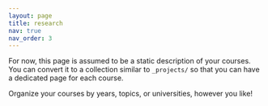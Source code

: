 ```yaml
---
layout: page
title: research
nav: true
nav_order: 3
---
```


<!-- ---
layout: page
permalink: /teaching/
title: teaching
description: Materials for courses you taught. Replace this text with your description.
nav: true
nav_order: 5
--- -->

For now, this page is assumed to be a static description of your courses. You can convert it to a collection similar to `_projects/` so that you can have a dedicated page for each course.

Organize your courses by years, topics, or universities, however you like!